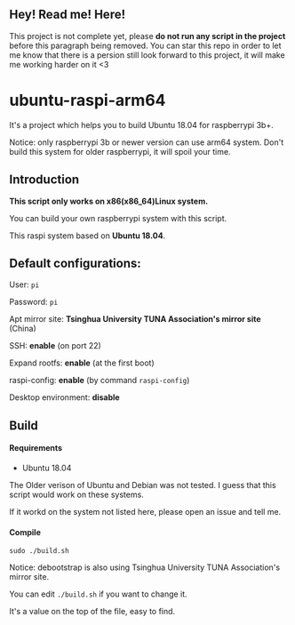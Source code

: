 Hey! Read me! Here!
---
This project is not complete yet, please **do not run any script in the project** before this paragraph being removed.
You can star this repo in order to let me know that there is a persion still look forward to this project, it will make me working harder on it <3

# ubuntu-raspi-arm64
It's a project which helps you to build Ubuntu 18.04 for raspberrypi 3b+.

Notice: only raspberrypi 3b or newer version can use arm64 system. Don't build this system for older raspberrypi, it will spoil your time.

Introduction
---

**This script only works on x86(x86_64)Linux system.** 

You can build your own raspberrypi system with this script.

This raspi system based on **Ubuntu 18.04**.

Default configurations:
---

User: `pi`

Password: `pi`

Apt mirror site: **Tsinghua University TUNA Association's mirror site** (China)

SSH: **enable** (on port 22)

Expand rootfs: **enable** (at the first boot)

raspi-config: **enable** (by command `raspi-config`)

Desktop environment: **disable** 

Build 
---
#### Requirements
+ Ubuntu 18.04

The Older verison of Ubuntu and Debian was not tested. I guess that this script would work on these systems.

If it workd on the system not listed here, please open an issue and tell me.

#### Compile
`sudo ./build.sh`

Notice: debootstrap is also using Tsinghua University TUNA Association's mirror site. 

You can edit `./build.sh` if you want to change it.

It's a value on the top of the file, easy to find.
